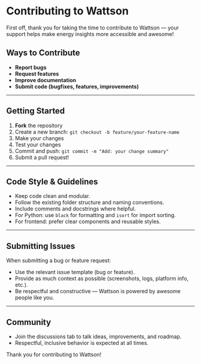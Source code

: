 # Contributing to Wattson

First off, thank you for taking the time to contribute to Wattson — your support helps make energy insights more accessible and awesome!

## Ways to Contribute

- **Report bugs**
- **Request features**
- **Improve documentation**
- **Submit code (bugfixes, features, improvements)**

---

## Getting Started

1. **Fork** the repository
2. Create a new branch: `git checkout -b feature/your-feature-name`
3. Make your changes
4. Test your changes
5. Commit and push: `git commit -m "Add: your change summary"`
6. Submit a pull request!

---

## Code Style & Guidelines

- Keep code clean and modular.
- Follow the existing folder structure and naming conventions.
- Include comments and docstrings where helpful.
- For Python: use `black` for formatting and `isort` for import sorting.
- For frontend: prefer clear components and reusable styles.

---

## Submitting Issues

When submitting a bug or feature request:
- Use the relevant issue template (bug or feature).
- Provide as much context as possible (screenshots, logs, platform info, etc.).
- Be respectful and constructive — Wattson is powered by awesome people like you.

---

## Community

- Join the discussions tab to talk ideas, improvements, and roadmap.
- Respectful, inclusive behavior is expected at all times.

Thank you for contributing to Wattson!

